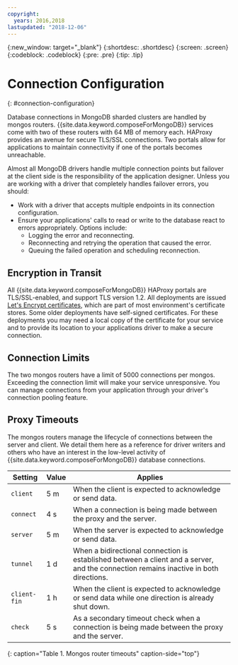 ```yaml
---
copyright:
  years: 2016,2018
lastupdated: "2018-12-06"
---
```


{:new_window: target="_blank"}
{:shortdesc: .shortdesc}
{:screen: .screen}
{:codeblock: .codeblock}
{:pre: .pre}
{:tip: .tip}

# Connection Configuration
{: #connection-configuration}

Database connections in MongoDB sharded clusters are handled by mongos routers. {{site.data.keyword.composeForMongoDB}} services come with two of these routers with 64 MB of memory each. HAProxy provides an avenue for secure TLS/SSL connections. Two portals allow for applications to maintain connectivity if one of the portals becomes unreachable.

Almost all MongoDB drivers handle multiple connection points but failover at the client side is the responsibility of the application designer. Unless you are working with a driver that completely handles failover errors, you should:
* Work with a driver that accepts multiple endpoints in its connection configuration.
* Ensure your applications' calls to read or write to the database react to errors appropriately. Options include:
  + Logging the error and reconnecting.
  + Reconnecting and retrying the operation that caused the error.
  + Queuing the failed operation and scheduling reconnection.

## Encryption in Transit

All {{site.data.keyword.composeForMongoDB}} HAProxy portals are TLS/SSL-enabled, and support TLS version 1.2. All deployments are issued [Let's Encrypt certificates](./connecting-certificates.html), which are part of most environment's certificate stores. Some older deployments have self-signed certificates. For these deployments you may need a local copy of the certificate for your service and to provide its location to your applications driver to make a secure connection.

## Connection Limits

The two mongos routers have a limit of 5000 connections per mongos. Exceeding the connection limit will make your service unresponsive. You can manage connections from your application through your driver's connection pooling feature.

## Proxy Timeouts

The mongos routers manage the lifecycle of connections between the server and client. We detail them here as a reference for driver writers and others who have an interest in the low-level activity of {{site.data.keyword.composeForMongoDB}} database connections.

Setting | Value | Applies
----------|-----------|-----------
`client` | 5 m | When the client is expected to acknowledge or send data.
`connect` | 4 s | When a connection is being made between the proxy and the server.
`server` | 5 m | When the server is expected to acknowledge or send data.
`tunnel` | 1 d | When a bidirectional connection is established between a client and a server, and the connection remains inactive in both directions.
`client-fin` | 1 h | When the client is expected to acknowledge or send data while one direction is already shut down.
`check` | 5 s | As a secondary timeout check when a connection is being made between the proxy and the server.
{: caption="Table 1. Mongos router timeouts" caption-side="top"}
